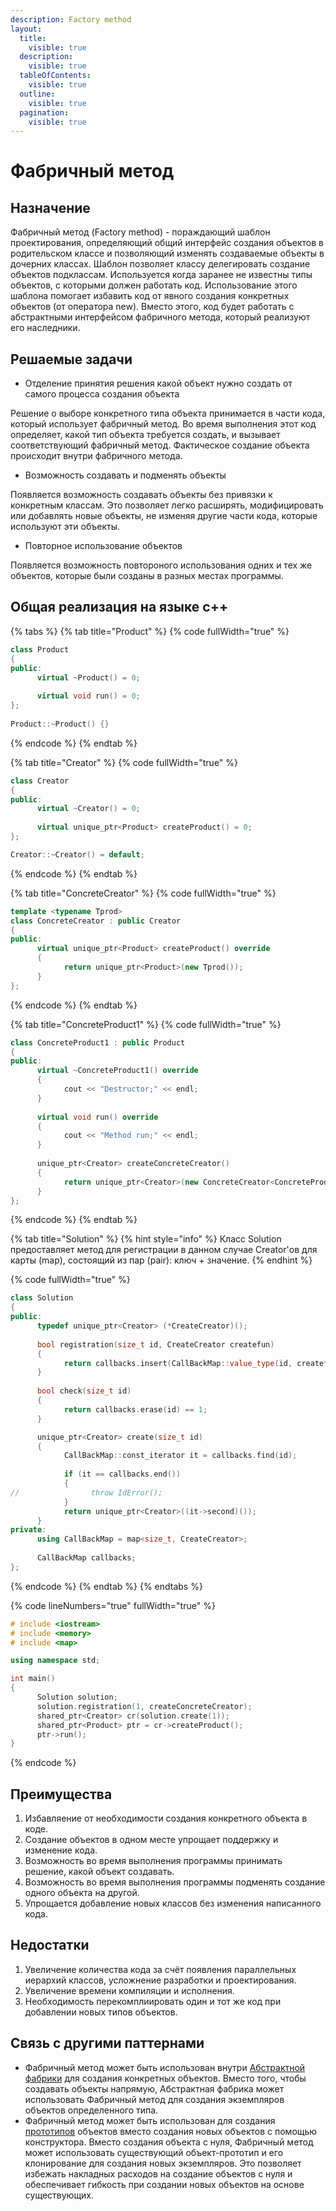 ```yaml
---
description: Factory method
layout:
  title:
    visible: true
  description:
    visible: true
  tableOfContents:
    visible: true
  outline:
    visible: true
  pagination:
    visible: true
---
```


# Фабричный метод

## Назначение

Фабричный метод (Factory method) - пораждающий шаблон проектирования, определяющий общий интерфейс создания объектов в родительском классе и позволяющий изменять создаваемые объекты в дочерних классах. Шаблон позволяет классу делегировать создание объектов подклассам. Используется когда заранее не известны типы объектов, с которыми должен работать код. Использование этого шаблона помогает избавить код от явного создания конкретных объектов (от оператора new). Вместо этого, код будет работать с абстрактными интерфейсом фабричного метода, который реализуют его наследники.

## Решаемые задачи

* Отделение принятия решения какой объект нужно создать от самого процесса создания объекта

Решение о выборе конкретного типа объекта принимается в части кода, который использует фабричный метод. Во время выполнения этот код определяет, какой тип объекта требуется создать, и вызывает соответствующий фабричный метод. Фактическое создание объекта происходит внутри фабричного метода.

* Возможность создавать и подменять объекты

Появляется возможность создавать объекты без привязки к конкретным классам. Это позволяет легко расширять, модифицировать или добавлять новые объекты, не изменяя другие части кода, которые используют эти объекты.

* Повторное использование объектов

Появляется возможность повтороного использования одних и тех же объектов, которые были созданы в разных местах программы.

## Общая реализация на языке с++

{% tabs %}
{% tab title="Product" %}
{% code fullWidth="true" %}
```cpp
class Product
{
public:
      virtual ~Product() = 0;
      
      virtual void run() = 0;
};
 
Product::~Product() {}
```
{% endcode %}
{% endtab %}

{% tab title="Creator" %}
{% code fullWidth="true" %}
```cpp
class Creator
{
public:
      virtual ~Creator() = 0;
      
      virtual unique_ptr<Product> createProduct() = 0;
};

Creator::~Creator() = default;
```
{% endcode %}
{% endtab %}

{% tab title="ConcreteCreator" %}
{% code fullWidth="true" %}
```cpp
template <typename Tprod>
class ConcreteCreator : public Creator
{
public:
      virtual unique_ptr<Product> createProduct() override
      {
            return unique_ptr<Product>(new Tprod());
      }
};  
```
{% endcode %}
{% endtab %}

{% tab title="ConcreteProduct1" %}
{% code fullWidth="true" %}
```cpp
class ConcreteProduct1 : public Product
{
public:
      virtual ~ConcreteProduct1() override 
      {
            cout << "Destructor;" << endl; 
      }
      
      virtual void run() override 
      { 
            cout << "Method run;" << endl;
      }
      
      unique_ptr<Creator> createConcreteCreator()
      {
            return unique_ptr<Creator>(new ConcreteCreator<ConcreteProduct1>());
      }
};
```
{% endcode %}
{% endtab %}

{% tab title="Solution" %}
{% hint style="info" %}
Класс Solution предоставляет метод для регистрации в данном случае Creator'ов для карты (map), состоящий из пар (pair): ключ + значение.
{% endhint %}

{% code fullWidth="true" %}
```cpp
class Solution
{
public:
      typedef unique_ptr<Creator> (*CreateCreator)();
 
      bool registration(size_t id, CreateCreator createfun)
      {
            return callbacks.insert(CallBackMap::value_type(id, createfun)).second;
      }
      
      bool check(size_t id) 
      { 
            return callbacks.erase(id) == 1; 
      }

      unique_ptr<Creator> create(size_t id)
      {
            CallBackMap::const_iterator it = callbacks.find(id);
 
            if (it == callbacks.end())
            {
//                throw IdError();
            }
            return unique_ptr<Creator>((it->second)());
      }
private:
      using CallBackMap = map<size_t, CreateCreator>;
      
      CallBackMap callbacks;
};
```
{% endcode %}
{% endtab %}
{% endtabs %}

{% code lineNumbers="true" fullWidth="true" %}
```cpp
# include <iostream> 
# include <memory> 
# include <map> 

using namespace std; 

int main()
{
      Solution solution;
      solution.registration(1, createConcreteCreator);
      shared_ptr<Creator> cr(solution.create(1));
      shared_ptr<Product> ptr = cr->createProduct();
      ptr->run();
}
```
{% endcode %}

## Преимущества

1. Избавляение от необходимости создания конкретного объекта в коде.
2. Создание объектов в одном месте упрощает поддержку и изменение кода.
3. Возможность во время выполнения программы принимать решение, какой объект создавать.
4. Возможность во время выполнения программы подменять создание одного объекта на другой.
5. Упрощается добавление новых классов без изменения написанного кода.

## Недостатки

1. Увеличение количества кода за счёт появления параллельных иерархий классов, усложнение разработки и проектирования.
2. Увеличение времени компиляции и исполнения.
3. Необходимость перекомплиировать один и тот же код при добавлении новых типов объектов.

## Связь с другими паттернами

* Фабричный метод может быть использован внутри [Абстрактной фабрики](../abstract-factory.md) для создания конкретных объектов. Вместо того, чтобы создавать объекты напрямую, Абстрактная фабрика может использовать Фабричный метод для создания экземпляров объектов определенного типа.
* Фабричный метод может быть использован для создания [прототипов](../prototype.md) объектов вместо создания новых объектов с помощью конструктора. Вместо создания объекта с нуля, Фабричный метод может использовать существующий объект-прототип и его клонирование для создания новых экземпляров. Это позволяет избежать накладных расходов на создание объектов с нуля и обеспечивает гибкость при создании новых объектов на основе существующих.
